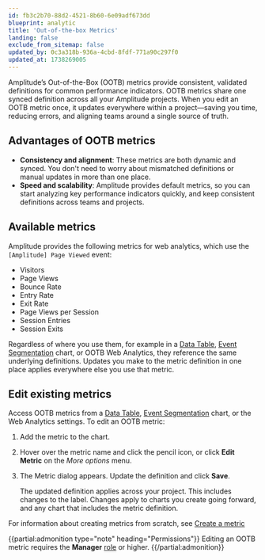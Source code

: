 ```yaml
---
id: fb3c2b70-88d2-4521-8b60-6e09adf673dd
blueprint: analytic
title: 'Out-of-the-box Metrics'
landing: false
exclude_from_sitemap: false
updated_by: 0c3a318b-936a-4cbd-8fdf-771a90c297f0
updated_at: 1738269005
---
```

Amplitude’s Out-of-the-Box (OOTB) metrics provide consistent, validated definitions for common performance indicators. OOTB metrics share one synced definition across all your Amplitude projects. When you edit an OOTB metric once, it updates everywhere within a project—saving you time, reducing errors, and aligning teams around a single source of truth.

## Advantages of OOTB metrics

* **Consistency and alignment**: These metrics are both dynamic and synced. You don't need to worry about mismatched definitions or manual updates in more than one place.
* **Speed and scalability**: Amplitude provides default metrics, so you can start analyzing key performance indicators quickly, and keep consistent definitions across teams and projects.

## Available metrics

Amplitude provides the following metrics for web analytics, which use the `[Amplitude] Page Viewed` event:

* Visitors
* Page Views
* Bounce Rate
* Entry Rate
* Exit Rate
* Page Views per Session
* Session Entries
* Session Exits

Regardless of where you use them, for example in a [Data Table](docs/analytics/charts/data-tables), [Event Segmentation](/docs/analytics/charts/event-segmentation) chart, or OOTB Web Analytics, they reference the same underlying definitions. Updates you make to the metric definition in one place applies everywhere else you use that metric.

## Edit existing metrics

Access OOTB metrics from a [Data Table](docs/analytics/charts/data-tables), [Event Segmentation](/docs/analytics/charts/event-segmentation) chart, or the Web Analytics settings. To edit an OOTB metric:

1. Add the metric to the chart.
2. Hover over the metric name and click the pencil icon, or click **Edit Metric** on the *More options* menu.
3. The Metric dialog appears. Update the definition and click **Save**. 
   
   The updated definition applies across your project. This includes changes to the label. Changes apply to charts you create going forward, and any chart that includes the metric definition.

For information about creating metrics from scratch, see [Create a metric](/docs/analytics/charts/data-tables/data-tables-create-metric)

{{partial:admonition type="note" heading="Permissions"}}
Editing an OOTB metric requires the **Manager** [role](/docs/admin/account-management/user-roles-permissions) or higher.
{{/partial:admonition}}
